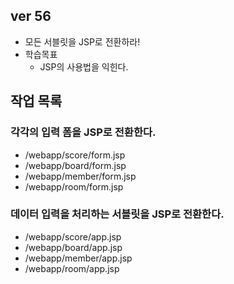 ## ver 56
- 모든 서블릿을 JSP로 전환하라!
- 학습목표
  - JSP의 사용법을 익힌다.
  
## 작업 목록 

### 각각의 입력 폼을 JSP로 전환한다.
- /webapp/score/form.jsp
- /webapp/board/form.jsp
- /webapp/member/form.jsp
- /webapp/room/form.jsp

### 데이터 입력을 처리하는 서블릿을 JSP로 전환한다.
- /webapp/score/app.jsp
- /webapp/board/app.jsp
- /webapp/member/app.jsp
- /webapp/room/app.jsp